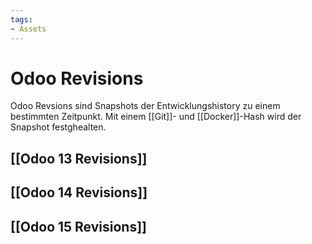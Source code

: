 ```yaml
---
tags:
- Assets
---
```

# Odoo Revisions

Odoo Revsions sind Snapshots der Entwicklungshistory zu einem bestimmten Zeitpunkt. Mit einem [[Git]]- und [[Docker]]-Hash wird der Snapshot festghealten.

## [[Odoo 13 Revisions]]

## [[Odoo 14 Revisions]]

## [[Odoo 15 Revisions]]
